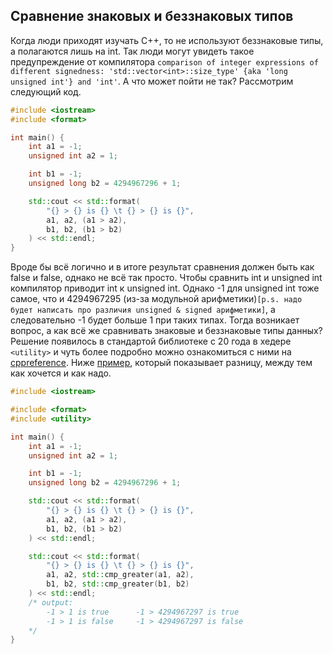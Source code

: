 ## Сравнение знаковых и беззнаковых типов
Когда люди приходят изучать C++, то не используют беззнаковые типы, а полагаются лишь на int. Так люди могут увидеть такое предупреждение от компилятора `comparison of integer expressions of different signedness: 'std::vector<int>::size_type' {aka 'long unsigned int'} and 'int'`.
А что может пойти не так? Рассмотрим следующий код.
```cpp
#include <iostream>
#include <format>

int main() {
    int a1 = -1;
    unsigned int a2 = 1;

    int b1 = -1;
    unsigned long b2 = 4294967296 + 1;

    std::cout << std::format(
        "{} > {} is {} \t {} > {} is {}",
        a1, a2, (a1 > a2),
        b1, b2, (b1 > b2)
    ) << std::endl;
}
```
Вроде бы всё логично и в итоге результат сравнения должен быть как false и false, однако не всё так просто. Чтобы сравнить int и unsigned int компилятор приводит int к unsigned int. Однако -1 для unsigned int тоже самое, что и 4294967295 (из-за модульной арифметики)`[p.s. надо будет написать про различия unsigned & signed арифметики]`, а следовательно -1 будет больше 1 при таких типах. Тогда возникает вопрос, а как всё же сравнивать знаковые и беззнаковые типы данных? Решение появилось в стандартой библиотеке с 20 года в хедере `<utility>` и чуть более подробно можно ознакомиться с ними на [cppreference](https://en.cppreference.com/w/cpp/utility/intcmp).
Ниже [пример](https://godbolt.org/z/KEK63a1E6), который показывает разницу, между тем как хочется и как надо.
```cpp
#include <iostream>

#include <format>
#include <utility>

int main() {
    int a1 = -1;
    unsigned int a2 = 1;

    int b1 = -1;
    unsigned long b2 = 4294967296 + 1;

    std::cout << std::format(
        "{} > {} is {} \t {} > {} is {}",
        a1, a2, (a1 > a2),
        b1, b2, (b1 > b2)
    ) << std::endl;

    std::cout << std::format(
        "{} > {} is {} \t {} > {} is {}",
        a1, a2, std::cmp_greater(a1, a2),
        b1, b2, std::cmp_greater(b1, b2)
    ) << std::endl;
    /* output:
        -1 > 1 is true      -1 > 4294967297 is true
        -1 > 1 is false     -1 > 4294967297 is false
    */
}
```
